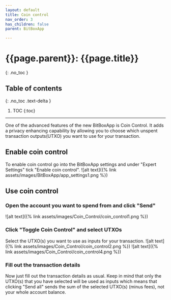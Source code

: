```yaml
---
layout: default
title: Coin control
nav_order: 3
has_children: false
parent: BitBoxApp

---
```


# {{page.parent}}: {{page.title}}
{: .no_toc }

## Table of contents
{: .no_toc .text-delta }

1. TOC
{:toc}

---

One of the advanced features of the new BitBoxApp is Coin Control. It adds a privacy enhancing capability by allowing you to choose which unspent transaction outputs(UTXO) you want to use for your transaction.

## Enable coin control
To enable coin control go into the BitBoxApp settings and under "Expert Settings" tick "Enable coin control".
![alt text]({% link assets/images/BitBoxApp/app_settings1.png %})

## Use coin control
### Open the account you want to spend from and click "Send"
![alt text]({% link assets/images/Coin_Control/coin_control1.png %})

### Click "Toggle Coin Control" and select UTXOs
Select the UTXO(s) you want to use as inputs for your transaction.
![alt text]({% link assets/images/Coin_Control/coin_control2.png %})
![alt text]({% link assets/images/Coin_Control/coin_control4.png %})

### Fill out the transaction details
Now just fill out the transaction details as usual. Keep in mind that only the UTXO(s) that you have selected will be used as inputs which means that clicking "Send all" sends the sum of the selected UTXO(s) (minus fees), not your whole account balance.
